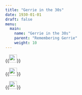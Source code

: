 ```yaml
---
title: "Gerrie in the 30s"
date: 1930-01-01
draft: false
menu:
  main:
    name: "Gerrie in the 30s"
    parent: "Remembering Gerrie"
    weight: 10
---
```



{{<image width="25em" frame="true" caption="Gerrie on State street" src="img/1930s_Gerrie_on_State_Street.jpg" >}}

{{<image width="25em" frame="true" caption="Gerrie with Grandma Osimowicz" src="img/1930s_Gerrie_with_Grandma_Osimowicz.jpg" >}}

{{<image width="25em" frame="true" caption="Gerrie and Harriet, 1938" src="img/1938_Gerrie_and_Harriet.jpg" >}}